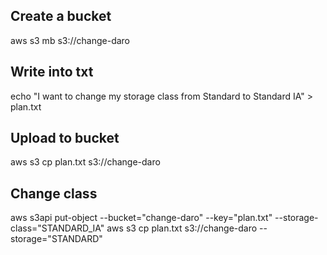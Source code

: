 ## Create a bucket
aws s3 mb s3://change-daro

## Write into txt
echo "I want to change my storage class from Standard to Standard IA" > plan.txt

## Upload to bucket
aws s3 cp plan.txt s3://change-daro

## Change class
aws s3api put-object --bucket="change-daro" --key="plan.txt" --storage-class="STANDARD_IA" 
aws s3 cp plan.txt s3://change-daro --storage="STANDARD"
